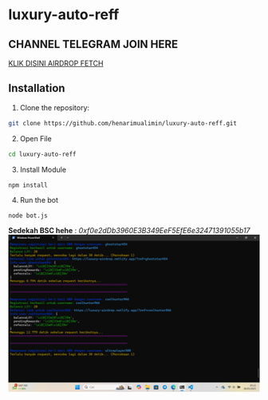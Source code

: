 # luxury-auto-reff

 ## CHANNEL TELEGRAM JOIN HERE
[KLIK DISINI AIRDROP FETCH](https://t.me/airdropdiggerid)

## Installation 
1. Clone the repository:
```bash
git clone https://github.com/henarimualimin/luxury-auto-reff.git
```
2. Open File
```bash
cd luxury-auto-reff
```
3. Install Module
```bash
npm install
```
4. Run the bot
```
node bot.js
```
**Sedekah BSC hehe** : *0xf0e2dDb3960E3B349EeF5EfE6e32471391055b17*
![](lxy.png)
